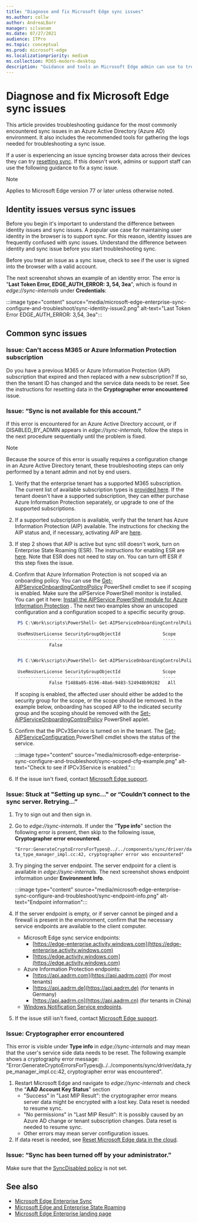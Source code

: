 ```yaml
---
title: "Diagnose and fix Microsoft Edge sync issues"
ms.author: collw
author: AndreaLBarr
manager: silvanam
ms.date: 07/27/2021
audience: ITPro
ms.topic: conceptual
ms.prod: microsoft-edge
ms.localizationpriority: medium
ms.collection: M365-modern-desktop
description: "Guidance and tools an Microsoft Edge admin can use to troubleshoot and fix common enterprise sync issues"
---
```


# Diagnose and fix Microsoft Edge sync issues

This article provides troubleshooting guidance for the most commonly encountered sync issues in an Azure Active Directory (Azure AD) environment. It also includes the recommended tools for gathering the logs needed for troubleshooting a sync issue.

If a user is experiencing an issue syncing browser data across their devices they can try [resetting sync](edge-learnmore-reset-data-in-cloud.md). If this doesn't work, admins or support staff can use the following guidance to fix a sync issue.

> [!NOTE]
> Applies to Microsoft Edge version 77 or later unless otherwise noted.

## Identity issues versus sync issues

Before you begin it's important to understand the difference between identity issues and sync issues. A popular use case for maintaining user identity in the browser is to support sync. For this reason, identity issues are frequently confused with sync issues. Understand the difference between identity and sync issue before you start troubleshooting sync.

Before you treat an issue as a sync issue, check to see if the user is signed into the browser with a valid account.

The next screenshot shows an example of an identity error. The error is "**Last Token Error, EDGE_AUTH_ERROR: 3, 54, 3ea**", which is found in *edge://sync-internals* under **Credentials**:

:::image type="content" source="media/microsoft-edge-enterprise-sync-configure-and-troubleshoot/sync-identity-issue2.png" alt-text="Last Token Error EDGE_AUTH_ERROR: 3,54, 3ea":::

## Common sync issues

### Issue: Can't access M365 or Azure Information Protection subscription

Do you have a previous M365 or Azure Information Protection (AIP) subscription that expired and then replaced with a new subscription? If so, then the tenant ID has changed and the service data needs to be reset. See the instructions for resetting data in the **Cryptographer error encountered** issue.

### Issue: “Sync is not available for this account.”

If this error is encountered for an Azure Active Directory account, or if DISABLED_BY_ADMIN appears in *edge://sync-internals*, follow the steps in the next procedure sequentially until the problem is fixed.

> [!NOTE]
> Because the source of this error is usually requires a configuration change in an Azure Active Directory tenant, these troubleshooting steps can only performed by a tenant admin and not by end users.

1. Verify that the enterprise tenant has a supported M365 subscription. The current list of available subscription types is [provided here](/azure/information-protection/activate-office365). If the tenant doesn't have a supported subscription, they can either purchase Azure Information Protection separately, or upgrade to one of the supported subscriptions.
2. If a supported subscription is available, verify that the tenant has Azure Information Protection (AIP) available. The instructions for checking the AIP status and, if necessary, activating AIP are [here](/azure/information-protection/activate-office365).
3. If step 2 shows that AIP is active but sync still doesn't work, turn on Enterprise State Roaming (ESR). The instructions for enabling ESR are [here](/azure/active-directory/devices/enterprise-state-roaming-enable). Note that ESR does not need to stay on. You can turn off ESR if this step fixes the issue.
4. Confirm that Azure Information Protection is not scoped via an onboarding policy. You can use the [Get-AIPServiceOnboardingControlPolicy](/powershell/module/aipservice/get-aipserviceonboardingcontrolpolicy?view=azureipps) PowerShell cmdlet to see if scoping is enabled. Make sure the aIPService PowerShell monitor is installed. You can get it here: [Install the AIPService PowerShell module for Azure Information Protection](/azure/information-protection/install-powershell) . The next two examples show an unscoped configuration and a configuration scoped to a specific security group.

   ```powershell
    PS C:\Work\scripts\PowerShell> Get-AIPServiceOnboardingControlPolicy
 
    UseRmsUserLicense SecurityGroupObjectId                Scope
    ----------------- ---------------------                -----
                False 
   ```

   ```powershell

    PS C:\Work\scripts\PowerShell> Get-AIPServiceOnboardingControlPolicy
 
    UseRmsUserLicense SecurityGroupObjectId                Scope
    ----------------- ---------------------                -----
                False f1488a05-8196-40a6-9483-524948b90282   All
   ```

   If scoping is enabled, the affected user should either be added to the security group for the scope, or the scope should be removed. In the example below, onboarding has scoped AIP to the indicated security group and the scoping should be removed with the [Set-AIPServiceOnboardingControlPolicy](/powershell/module/aipservice/set-aipserviceonboardingcontrolpolicy?view=azureipps) PowerShell applet.

5. Confirm that the IPCv3Service is turned on in the tenant. The [Get-AIPServiceConfiguration ](/powershell/module/aipservice/get-aipserviceconfiguration?view=azureipps)  PowerShell cmdlet shows the status of the service.

   :::image type="content" source="media/microsoft-edge-enterprise-sync-configure-and-troubleshoot/sync-scoped-cfg-example.png" alt-text="Check to see if IPCv3Service is enabled.":::

6. If the issue isn't fixed, contact [Microsoft Edge support](https://www.microsoftedgeinsider.com/support).

### Issue: Stuck at "Setting up sync..." or “Couldn’t connect to the sync server. Retrying…”

1. Try to sign out and then sign in.
2. Go to *edge://sync-internals*. If under the "**Type info**" section the following error is present, then  skip to the following issue, **Cryptographer error encountered**.

   `"Error:GenerateCryptoErrorsForTypes@../../components/sync/driver/data_type_manager_impl.cc:42, cryptographer error was encountered"`

3. Try pinging the server endpoint. The server endpoint for a client is available in *edge://sync-internals*. The next screenshot shows endpoint information under **Environment Info**.

   :::image type="content" source="media/microsoft-edge-enterprise-sync-configure-and-troubleshoot/sync-endpoint-info.png" alt-text="Endpoint information":::

4. If the server endpoint is empty, or if server cannot be pinged and a firewall is present in the environment, confirm that the necessary service endpoints are available to the client computer.

   - Microsoft Edge sync service endpoints:
     - [https://edge-enterprise.activity.windows.com](https://edge-enterprise.activity.windows.com)
     - [https://edge.activity.windows.com](https://edge.activity.windows.com)
    - Azure Information Protection endpoints:
      - [https://api.aadrm.com](https://api.aadrm.com) (for most tenants)
      - [https://api.aadrm.de](https://api.aadrm.de) (for tenants in Germany)
      - [https://api.aadrm.cn](https://api.aadrm.cn) (for tenants in China)
   - [Windows Notification Service endpoints](/windows/uwp/design/shell/tiles-and-notifications/firewall-allowlist-config).

5. If the issue still isn't fixed, contact [Microsoft Edge support](https://www.microsoftedgeinsider.com/support).

### Issue: Cryptographer error encountered

This error is visible under **Type info** in *edge://sync-internals* and may mean that the user's service side data needs to be reset. The following example shows a cryptography error message:
<br>"Error:GenerateCryptoErrorsForTypes@../../components/sync/driver/data_type_manager_impl.cc:42, cryptographer error was encountered".

1. Restart Microsoft Edge and navigate to *edge://sync-internals* and check the “**AAD Account Key Status**” section
   - "Success" in "Last MIP Result": the cryptographer error means server data might be encrypted with a lost key. Data reset is needed to resume sync.
   - "No permissions" in "Last MIP Result": It is possibly caused by an Azure AD change or tenant subscription changes. Data reset is needed to resume sync.
   - Other errors may mean server configuration issues.
2. If data reset is needed, see [Reset Microsoft Edge data in the cloud](edge-learnmore-reset-data-in-cloud.md).

### Issue: “Sync has been turned off by your administrator.”

Make sure that the [SyncDisabled policy](./microsoft-edge-policies.md#syncdisabled)  is not set.

## See also

- [Microsoft Edge Enterprise Sync](microsoft-edge-enterprise-sync.md)
- [Microsoft Edge and Enterprise State Roaming](microsoft-edge-enterprise-state-roaming.md)
- [Microsoft Edge Enterprise landing page](https://aka.ms/EdgeEnterprise)